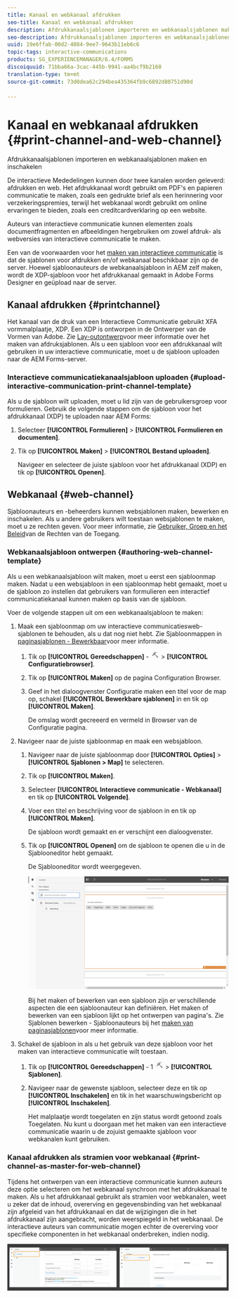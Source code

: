 ```yaml
---
title: Kanaal en webkanaal afdrukken
seo-title: Kanaal en webkanaal afdrukken
description: Afdrukkanaalsjablonen importeren en webkanaalsjablonen maken en inschakelen
seo-description: Afdrukkanaalsjablonen importeren en webkanaalsjablonen maken en inschakelen
uuid: 19e6ffab-00d2-4084-9ee7-9643b11eb6c6
topic-tags: interactive-communications
products: SG_EXPERIENCEMANAGER/6.4/FORMS
discoiquuid: 71bba66a-3cac-445b-9941-aa4bcf9b2160
translation-type: tm+mt
source-git-commit: 73d0dea62c294bea435364fb9c6892d80751d90d

---
```



# Kanaal en webkanaal afdrukken {#print-channel-and-web-channel}

Afdrukkanaalsjablonen importeren en webkanaalsjablonen maken en inschakelen

De interactieve Mededelingen kunnen door twee kanalen worden geleverd: afdrukken en web. Het afdrukkanaal wordt gebruikt om PDF&#39;s en papieren communicatie te maken, zoals een gedrukte brief als een herinnering voor verzekeringspremies, terwijl het webkanaal wordt gebruikt om online ervaringen te bieden, zoals een creditcardverklaring op een website.

Auteurs van interactieve communicatie kunnen elementen zoals documentfragmenten en afbeeldingen hergebruiken om zowel afdruk- als webversies van interactieve communicatie te maken.

Een van de voorwaarden voor het [maken van interactieve communicatie](/help/forms/using/create-interactive-communication.md) is dat de sjablonen voor afdrukken en/of webkanaal beschikbaar zijn op de server. Hoewel sjabloonauteurs de webkanaalsjabloon in AEM zelf maken, wordt de XDP-sjabloon voor het afdrukkanaal gemaakt in Adobe Forms Designer en geüpload naar de server.

## Kanaal afdrukken {#printchannel}

Het kanaal van de druk van een Interactieve Communicatie gebruikt XFA vormmalplaatje, XDP. Een XDP is ontworpen in de Ontwerper van de Vormen van Adobe. Zie [Lay-outontwerp](/help/forms/using/layout-design-details.md)voor meer informatie over het maken van afdruksjablonen. Als u een sjabloon voor een afdrukkanaal wilt gebruiken in uw interactieve communicatie, moet u de sjabloon uploaden naar de AEM Forms-server.

### Interactieve communicatiekanaalsjabloon uploaden {#upload-interactive-communication-print-channel-template}

Als u de sjabloon wilt uploaden, moet u lid zijn van de gebruikersgroep voor formulieren. Gebruik de volgende stappen om de sjabloon voor het afdrukkanaal (XDP) te uploaden naar AEM Forms:

1. Selecteer **[!UICONTROL Formulieren]** > **[!UICONTROL Formulieren en documenten]**.

1. Tik op **[!UICONTROL Maken]** > **[!UICONTROL Bestand uploaden]**.

   Navigeer en selecteer de juiste sjabloon voor het afdrukkanaal (XDP) en tik op **[!UICONTROL Openen]**.

## Webkanaal {#web-channel}

Sjabloonauteurs en -beheerders kunnen websjablonen maken, bewerken en inschakelen. Als u andere gebruikers wilt toestaan websjablonen te maken, moet u ze rechten geven. Voor meer informatie, zie [Gebruiker, Groep en het Beleid](/help/sites-administering/user-group-ac-admin.md)van de Rechten van de Toegang.

### Webkanaalsjabloon ontwerpen {#authoring-web-channel-template}

Als u een webkanaalsjabloon wilt maken, moet u eerst een sjabloonmap maken. Nadat u een websjabloon in een sjabloonmap hebt gemaakt, moet u de sjabloon zo instellen dat gebruikers van formulieren een interactief communicatiekanaal kunnen maken op basis van de sjabloon.

Voer de volgende stappen uit om een webkanaalsjabloon te maken:

1. Maak een sjabloonmap om uw interactieve communicatiesweb-sjablonen te behouden, als u dat nog niet hebt. Zie Sjabloonmappen in [paginasjablonen - Bewerkbaar](/help/sites-developing/page-templates-editable.md)voor meer informatie.

   1. Tik op **[!UICONTROL Gereedschappen]** - ![1](assets/tools-1.png) > **[!UICONTROL Configuratiebrowser]**.
   1. Tik op **[!UICONTROL Maken]** op de pagina Configuration Browser.
   1. Geef in het dialoogvenster Configuratie maken een titel voor de map op, schakel **[!UICONTROL Bewerkbare sjablonen]** in en tik op **[!UICONTROL Maken]**.

      De omslag wordt gecreeerd en vermeld in Browser van de Configuratie pagina.

1. Navigeer naar de juiste sjabloonmap en maak een websjabloon.

   1. Navigeer naar de juiste sjabloonmap door **[!UICONTROL Opties]** > **[!UICONTROL Sjablonen > Map]** te selecteren.
   1. Tik op **[!UICONTROL Maken]**.
   1. Selecteer **[!UICONTROL Interactieve communicatie - Webkanaal]** en tik op **[!UICONTROL Volgende]**.
   1. Voer een titel en beschrijving voor de sjabloon in en tik op **[!UICONTROL Maken]**.

      De sjabloon wordt gemaakt en er verschijnt een dialoogvenster.

   1. Tik op **[!UICONTROL Openen]** om de sjabloon te openen die u in de Sjablooneditor hebt gemaakt.

      De Sjablooneditor wordt weergegeven.

      ![webchannelsjabloon](assets/webchanneltemplate.png)

      Bij het maken of bewerken van een sjabloon zijn er verschillende aspecten die een sjabloonauteur kan definiëren. Het maken of bewerken van een sjabloon lijkt op het ontwerpen van pagina&#39;s. Zie Sjablonen bewerken - Sjabloonauteurs bij het [maken van paginasjablonen](/help/sites-authoring/templates.md)voor meer informatie.

1. Schakel de sjabloon in als u het gebruik van deze sjabloon voor het maken van interactieve communicatie wilt toestaan.

   1. Tik op **[!UICONTROL Gereedschappen]** - 1 ![](assets/tools-1.png) > **[!UICONTROL Sjablonen]**.
   1. Navigeer naar de gewenste sjabloon, selecteer deze en tik op **[!UICONTROL Inschakelen]** en tik in het waarschuwingsbericht op **[!UICONTROL Inschakelen]**.

      Het malplaatje wordt toegelaten en zijn status wordt getoond zoals Toegelaten. Nu kunt u doorgaan met het maken van een interactieve communicatie waarin u de zojuist gemaakte sjabloon voor webkanalen kunt gebruiken.

### Kanaal afdrukken als stramien voor webkanaal {#print-channel-as-master-for-web-channel}

Tijdens het ontwerpen van een interactieve communicatie kunnen auteurs deze optie selecteren om het webkanaal synchroon met het afdrukkanaal te maken. Als u het afdrukkanaal gebruikt als stramien voor webkanalen, weet u zeker dat de inhoud, overerving en gegevensbinding van het webkanaal zijn afgeleid van het afdrukkanaal en dat de wijzigingen die in het afdrukkanaal zijn aangebracht, worden weerspiegeld in het webkanaal. De interactieve auteurs van communicatie mogen echter de overerving voor specifieke componenten in het webkanaal onderbreken, indien nodig.

![printweb_2-2](assets/printweb_2-2.png)

